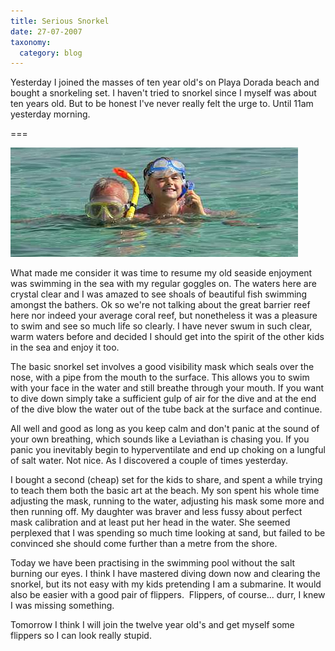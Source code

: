 ```yaml
---
title: Serious Snorkel
date: 27-07-2007
taxonomy:
  category: blog
---
```


Yesterday I joined the masses of ten year old's on Playa Dorada beach and bought a snorkeling set.  I haven't tried to snorkel since I myself was about ten years old.  But to be honest I've never really felt the urge to.  Until 11am yesterday morning.

===

![](snorkel-blog.jpg)

What made me consider it was time to resume my old seaside enjoyment was swimming in the sea with my regular goggles on. The waters here are crystal clear and I was amazed to see shoals of beautiful fish swimming amongst the bathers.  Ok so we're not talking about the great barrier reef here nor indeed your average coral reef, but nonetheless it was a pleasure to swim and see so much life so clearly. I have never swum in such clear, warm waters before and decided I should get into the spirit of the other kids in the sea and enjoy it too.

The basic snorkel set involves a good visibility mask which seals over the nose, with a pipe from the mouth to the surface.  This allows you to swim with your face in the water and still breathe through your mouth.  If you want to dive down simply take a sufficient gulp of air for the dive and at the end of the dive blow the water out of the tube back at the surface and continue.

All well and good as long as you keep calm and don't panic at the sound of your own breathing, which sounds like a Leviathan is chasing you.  If you panic you inevitably begin to hyperventilate and end up choking on a lungful of salt water.  Not nice.  As I discovered a couple of times yesterday.

I bought a second (cheap) set for the kids to share, and spent a while trying to teach them both the basic art at the beach. My son spent his whole time adjusting the mask, running to the water, adjusting his mask some more and then running off. My daughter was braver and less fussy about perfect mask calibration and at least put her head in the water. She seemed perplexed that I was spending so much time looking at sand, but failed to be convinced she should come further than a metre from the shore.

Today we have been practising in the swimming pool without the salt burning our eyes.  I think I have mastered diving down now and clearing the snorkel, but its not easy with my kids pretending I am a submarine. It would also be easier with a good pair of flippers.   Flippers, of course... durr, I knew I was missing something.

Tomorrow I think I will join the twelve year old's and get myself some flippers so I can look really stupid.
